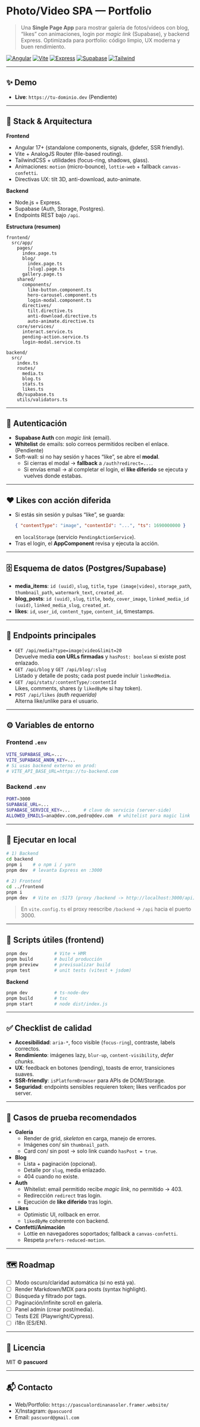 # Photo/Video SPA — Portfolio

> Una **Single Page App** para mostrar galería de fotos/vídeos con blog, “likes” con animaciones, login por _magic link_ (Supabase), y backend Express. Optimizada para portfolio: código limpio, UX moderna y buen rendimiento.

[![Angular](https://img.shields.io/badge/Angular-17+-DD0031?logo=angular&logoColor=white)](https://angular.dev/)
[![Vite](https://img.shields.io/badge/Vite-5+-646CFF?logo=vite&logoColor=white)](https://vitejs.dev/)
[![Express](https://img.shields.io/badge/Express-4+-000000?logo=express&logoColor=white)](https://expressjs.com/)
[![Supabase](https://img.shields.io/badge/Supabase-Auth%20%26%20Storage-3FCF8E?logo=supabase&logoColor=white)](https://supabase.com/)
[![Tailwind](https://img.shields.io/badge/TailwindCSS-3+-06B6D4?logo=tailwindcss&logoColor=white)](https://tailwindcss.com/)

---

## ✨ Demo

- **Live**: <!-- Pega aquí tu URL de Vercel/Netlify/Railway → --> `https://tu-dominio.dev` (Pendiente)

---

## 🧱 Stack & Arquitectura

**Frontend**

- Angular 17+ (standalone components, signals, @defer, SSR friendly).
- Vite + AnalogJS Router (file-based routing).
- TailwindCSS + utilidades (focus-ring, shadows, glass).
- Animaciones: `motion` (micro-bounce), `lottie-web` + fallback `canvas-confetti`.
- Directivas UX: tilt 3D, anti-download, auto-animate.

**Backend**

- Node.js + Express.
- Supabase (Auth, Storage, Postgres).
- Endpoints REST bajo `/api`.

**Estructura (resumen)**

```
frontend/
  src/app/
    pages/
      index.page.ts
      blog/
        index.page.ts
        [slug].page.ts
      gallery.page.ts
    shared/
      components/
        like-button.component.ts
        hero-carousel.component.ts
        login-modal.component.ts
      directives/
        tilt.directive.ts
        anti-download.directive.ts
        auto-animate.directive.ts
    core/services/
      interact.service.ts
      pending-action.service.ts
      login-modal.service.ts

backend/
  src/
    index.ts
    routes/
      media.ts
      blog.ts
      stats.ts
      likes.ts
    db/supabase.ts
    utils/validators.ts
```

---

## 🔐 Autenticación

- **Supabase Auth** con _magic link_ (email).
- **Whitelist** de emails: solo correos permitidos reciben el enlace.(Pendiente)
- Soft-wall: si no hay sesión y haces “like”, se abre el **modal**.
  - Si cierras el modal → **fallback** a `/auth?redirect=...`.
  - Si envías email → al completar el login, el **like diferido** se ejecuta y vuelves donde estabas.

---

## ❤️ Likes con acción diferida

- Si estás sin sesión y pulsas “like”, se guarda:
  ```json
  { "contentType": "image", "contentId": "...", "ts": 1690000000 }
  ```
  en `localStorage` (servicio `PendingActionService`).
- Tras el login, el **AppComponent** revisa y ejecuta la acción.

---

## 🗄️ Esquema de datos (Postgres/Supabase)

- **media_items**: `id (uuid)`, `slug`, `title`, `type (image|video)`, `storage_path`, `thumbnail_path`, `watermark_text`, `created_at`.
- **blog_posts**: `id (uuid)`, `slug`, `title`, `body`, `cover_image`, `linked_media_id (uuid)`, `linked_media_slug`, `created_at`.
- **likes**: `id`, `user_id`, `content_type`, `content_id`, timestamps.

---

## 🔌 Endpoints principales

- `GET /api/media?type=image|video&limit=20`  
  Devuelve media **con URLs firmadas** y `hasPost: boolean` si existe post enlazado.
- `GET /api/blog` y `GET /api/blog/:slug`  
  Listado y detalle de posts; cada post puede incluir `linkedMedia`.
- `GET /api/stats/:contentType/:contentId`  
  Likes, comments, shares (y `likedByMe` si hay token).
- `POST /api/likes` _(auth requerida)_  
  Alterna like/unlike para el usuario.

---

## ⚙️ Variables de entorno

### Frontend `.env`

```bash
VITE_SUPABASE_URL=...
VITE_SUPABASE_ANON_KEY=...
# Si usas backend externo en prod:
# VITE_API_BASE_URL=https://tu-backend.com
```

### Backend `.env`

```bash
PORT=3000
SUPABASE_URL=...
SUPABASE_SERVICE_KEY=...     # clave de servicio (server-side)
ALLOWED_EMAILS=ana@dev.com,pedro@dev.com  # whitelist para magic link
```

---

## 🚀 Ejecutar en local

```bash
# 1) Backend
cd backend
pnpm i    # o npm i / yarn
pnpm dev  # levanta Express en :3000

# 2) Frontend
cd ../frontend
pnpm i
pnpm dev  # Vite en :5173 (proxy /backend -> http://localhost:3000/api)
```

> En `vite.config.ts` el proxy reescribe `/backend` → `/api` hacia el puerto 3000.

---

## 📜 Scripts útiles (frontend)

```bash
pnpm dev          # Vite + HMR
pnpm build        # build producción
pnpm preview      # previsualizar build
pnpm test         # unit tests (vitest + jsdom)
```

**Backend**

```bash
pnpm dev          # ts-node-dev
pnpm build        # tsc
pnpm start        # node dist/index.js
```

---

## ✅ Checklist de calidad

- **Accesibilidad**: `aria-*`, foco visible (`focus-ring`), contraste, labels correctos.
- **Rendimiento**: imágenes lazy, `blur-up`, `content-visibility`, _defer chunks_.
- **UX**: feedback en botones (pending), toasts de error, transiciones suaves.
- **SSR-friendly**: `isPlatformBrowser` para APIs de DOM/Storage.
- **Seguridad**: endpoints sensibles requieren token; likes verificados por server.

---

## 🧪 Casos de prueba recomendados

- **Galería**
  - Render de grid, _skeleton_ en carga, manejo de errores.
  - Imágenes con/ sin `thumbnail_path`.
  - Card con/ sin post → solo link cuando `hasPost = true`.
- **Blog**
  - Lista + paginación (opcional).
  - Detalle por `slug`, media enlazado.
  - 404 cuando no existe.
- **Auth**
  - Whitelist: email permitido recibe _magic link_, no permitido → 403.
  - Redirección `redirect` tras login.
  - Ejecución de **like diferido** tras login.
- **Likes**
  - Optimistic UI, rollback en error.
  - `likedByMe` coherente con backend.
- **Confetti/Animación**
  - Lottie en navegadores soportados; fallback a `canvas-confetti`.
  - Respeta `prefers-reduced-motion`.

---

## 🗺️ Roadmap

- [ ] Modo oscuro/claridad automática (si no está ya).
- [ ] Render Markdown/MDX para posts (syntax highlight).
- [ ] Búsqueda y filtrado por tags.
- [ ] Paginación/infinite scroll en galería.
- [ ] Panel admin (crear post/media).
- [ ] Tests E2E (Playwright/Cypress).
- [ ] i18n (ES/EN).

---

## 📝 Licencia

MIT © **pascuord**

---

## 📬 Contacto

- Web/Portfolio: `https://pascualordinanasoler.framer.website/`
- X/Instagram: `@pascuord`
- Email: `pascuord@gmail.com`
